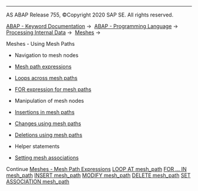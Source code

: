   

* * *

AS ABAP Release 755, ©Copyright 2020 SAP SE. All rights reserved.

[ABAP - Keyword Documentation](https://help.sap.com/doc/abapdocu_755_index_htm/7.55/en-US/abenabap.htm) →  [ABAP - Programming Language](https://help.sap.com/doc/abapdocu_755_index_htm/7.55/en-US/abenabap_reference.htm) →  [Processing Internal Data](https://help.sap.com/doc/abapdocu_755_index_htm/7.55/en-US/abenabap_data_working.htm) →  [Meshes](https://help.sap.com/doc/abapdocu_755_index_htm/7.55/en-US/abenabap_meshes.htm) → 

Meshes - Using Mesh Paths

-   Navigation to mesh nodes

-   [Mesh path expressions](https://help.sap.com/doc/abapdocu_755_index_htm/7.55/en-US/abenmesh_path_expression.htm)

-   [Loops across mesh paths](https://help.sap.com/doc/abapdocu_755_index_htm/7.55/en-US/abenmesh_loop.htm)

-   [FOR expression for mesh paths](https://help.sap.com/doc/abapdocu_755_index_htm/7.55/en-US/abenmesh_for.htm)

-   Manipulation of mesh nodes

-   [Insertions in mesh paths](https://help.sap.com/doc/abapdocu_755_index_htm/7.55/en-US/abenmesh_insert.htm)

-   [Changes using mesh paths](https://help.sap.com/doc/abapdocu_755_index_htm/7.55/en-US/abenmesh_modify.htm)

-   [Deletions using mesh paths](https://help.sap.com/doc/abapdocu_755_index_htm/7.55/en-US/abenmesh_delete.htm)

-   Helper statements

-   [Setting mesh associations](https://help.sap.com/doc/abapdocu_755_index_htm/7.55/en-US/abenmesh_set_association.htm)

Continue
[Meshes - Mesh Path Expressions](https://help.sap.com/doc/abapdocu_755_index_htm/7.55/en-US/abenmesh_path_expression.htm)
[LOOP AT mesh\_path](https://help.sap.com/doc/abapdocu_755_index_htm/7.55/en-US/abenmesh_loop.htm)
[FOR ... IN mesh\_path](https://help.sap.com/doc/abapdocu_755_index_htm/7.55/en-US/abenmesh_for.htm)
[INSERT mesh\_path](https://help.sap.com/doc/abapdocu_755_index_htm/7.55/en-US/abenmesh_insert.htm)
[MODIFY mesh\_path](https://help.sap.com/doc/abapdocu_755_index_htm/7.55/en-US/abenmesh_modify.htm)
[DELETE mesh\_path](https://help.sap.com/doc/abapdocu_755_index_htm/7.55/en-US/abenmesh_delete.htm)
[SET ASSOCIATION mesh\_path](https://help.sap.com/doc/abapdocu_755_index_htm/7.55/en-US/abenmesh_set_association.htm)